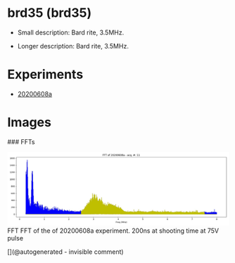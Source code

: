 # brd35 (brd35)

* Small description:  Bard rite, 3.5MHz.

* Longer description: Bard rite, 3.5MHz.

# Experiments

* [20200608a](/include/experiments/auto/20200608a.md)


# Images

### FFTs 

![](/matty/20200608a/images/20200608a-11-fft.jpg)
FFT
FFT of the of 20200608a experiment. 200ns at shooting time at 75V pulse





[](@autogenerated - invisible comment)